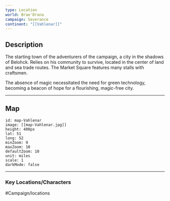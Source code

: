 ```yaml
---
type: Location
world: Brao'Drana
campaign: Severance
continent: "[[Vahlenar]]"
---
```

## Description

The starting town of the adventurers of the campaign, a city in the shadows of Belohck.
Relies on his community to survive, located in the center of land and sea trade routes.
The Market Square features many stalls with craftsmen.

The absence of magic necessitated the need for green technology, becoming a beacon of hope for a flourishing, magic-free city.

---
## Map

```leaflet
id: map-Vahlenar
image: [[map-Vahlenar.jpg]]
height: 400px
lat: 51
long: 52
minZoom: 9
maxZoom: 10
defaultZoom: 10
unit: miles
scale: 1
darkMode: false
```

---
### Key Locations/Characters



#Campaign/locations